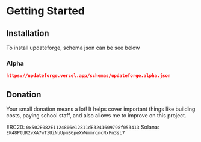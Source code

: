 # Getting Started

## Installation

To install updateforge, schema json can be see below

### Alpha

```json
https://updateforge.vercel.app/schemas/updateforge.alpha.json
```

## Donation

Your small donation means a lot! It helps cover important things like building costs, paying school staff, and also allows me to improve on this project.

ERC20: `0x502E082E1124806e12811dE3241609798f053413`
Solana: `EK48PtUR2vXA7wTzUiNuUpmS6peXWWmmrqncNxFn3sL7`
